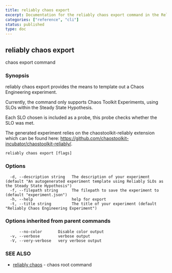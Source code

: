 ```yaml
---
title: reliably chaos export
excerpt: Documentation for the reliably chaos export command in the Reliably CLI
categories: ["reference", "cli"]
status: published
type: doc
---
```

## reliably chaos export

chaos export command

### Synopsis

reliably chaos export provides the means to template out a Chaos Engineering experiment.

Currently, the command only supports Chaos Toolkit Experiments,
using SLOs within the Steady State Hypothesis.

Each SLO chosen is included as a probe, this probe checks whether the SLO
was met.

The generated experiment relies on the chaostoolkit-reliably extension which
can be found here: https://github.com/chaostoolkit-incubator/chaostoolkit-reliably/.


```
reliably chaos export [flags]
```

### Options

```
  -d, --description string   The description of your experiment (default "An autogenerated experiment template using Reliably SLOs as the Steady State Hypothosis")
  -f, --filepath string      The filepath to save the experiment to (default "experiment.json")
  -h, --help                 help for export
  -t, --title string         The title of your experiment (default "Reliably Chaos Engineering Experiment")
```

### Options inherited from parent commands

```
      --no-color       Disable color output
  -v, --verbose        verbose output
  -V, --very-verbose   very verbose output
```

### SEE ALSO

* [reliably chaos](/docs/reference/cli/reliably-chaos/)	 - chaos root command

